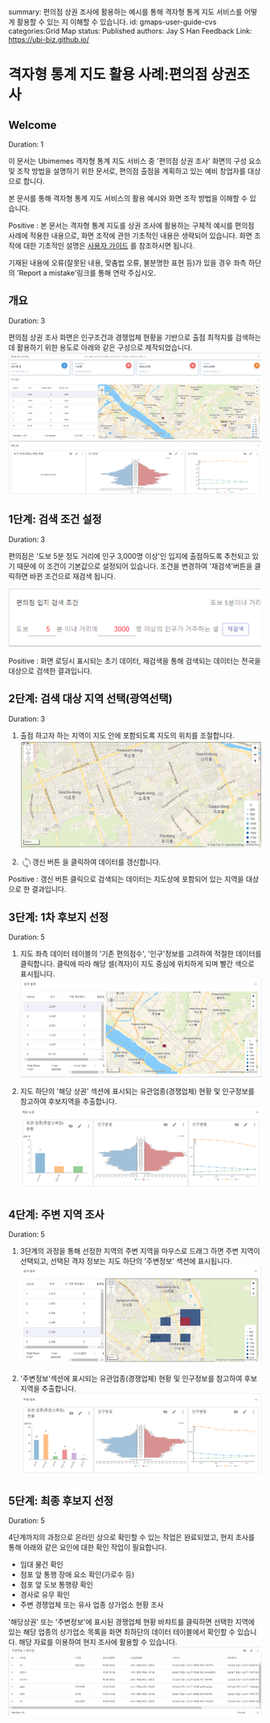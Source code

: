 summary: 편의점 상권 조사에 활용하는 예시를 통해 격자형 통계 지도 서비스를 어떻게 활용할 수 있는 지 이해할 수 있습니다. 
id: gmaps-user-guide-cvs
categories:Grid Map
status: Published
authors: Jay S Han
Feedback Link: https://ubi-biz.github.io/

# 격자형 통계 지도 활용 사례:편의점 상권조사

## Welcome
Duration: 1

이 문서는 Ubimemes 격자형 통계 지도 서비스 중 '편의점 상권 조사' 화면의 구성 요소 및 조작 방법을 설명하기 위한 문서로, 편의점 출점을 계획하고 있는 예비 창업자를 대상으로 합니다.

본 문서를 통해 격자형 통계 지도 서비스의 활용 예시와 화면 조작 방법을 이해할 수 있습니다.

Positive
: 본 문서는 격자형 통계 지도를 상권 조사에 활용하는 구체적 예시를 편의점 사례에 적용한 내용으로, 화면 조작에 관한 기초적인 내용은 생략되어 있습니다.  화면 조작에 대한 기초적인 설명은 [사용자 가이드](/codelabs/gmaps-user-guide-overview) 를 참조하시면 됩니다.

기재된 내용에 오류(잘못된 내용, 맞춤법 오류, 불분명한 표현 등)가 있을 경우 좌측 하단의 'Report a mistake'링크를 통해 연락 주십시오.




## 개요
Duration: 3

편의점 상권 조사 화면은 인구조건과 경쟁업체 현황을 기반으로 출점 최적지를 검색하는 데 활용하기 위한 용도로 아래와 같은 구성으로 제작되었습니다.
![cvs options](assets/images/gmaps/cvs-entire-map.png)





## 1단계: 검색 조건 설정
Duration: 3

편의점은 '도보 5분 정도 거리에 인구 3,000명 이상'인 입지에 출점하도록 추천되고 있기 때문에 이 조건이 기본값으로 설정되어 있습니다.
조건을 변경하여 '재검색'버튼을 클릭하면 바뀐 조건으로 재검색 됩니다.

![search options](assets/images/gmaps/cvs-search-options.png)

Positive
: 화면 로딩시 표시되는 초기 데이터, 재검색을 통해 검색되는 데이터는 전국을 대상으로 검색한 결과입니다.



## 2단계: 검색 대상 지역 선택(광역선택)
Duration: 3
1. 출점 하고자 하는 지역이 지도 안에 포함되도록 지도의 위치를 조절합니다.
![search options](assets/images/gmaps/cvs-map.png)

1. 갱신 버튼 <img align="left" width="24" height="24" src="assets/images/gmaps/map-sync.png">을 클릭하여 데이터를 갱신합니다.

Positive
: 갱신 버튼 클릭으로 검색되는 데이터는 지도상에 포함되어 있는 지역을 대상으로 한 결과입니다.




## 3단계: 1차 후보지 선정
Duration: 5

1. 지도 좌측 데이터 테이블의 '기존 편의점수', '인구'정보를 고려하여 적절한 데이터를 클릭합니다.
클릭에 따라 해당 셀(격자)이 지도 중심에 위치하게 되며 빨간 색으로 표시됩니다.
![search options](assets/images/gmaps/cvs-result-map.png)

1. 지도 하단의 '해당 상권' 섹션에 표시되는 유관업종(경쟁업체) 현황 및 인구정보를 참고하여 후보지역을 추출합니다.
![search options](assets/images/gmaps/cvs-chart-target-cell.png)




## 4단계: 주변 지역 조사
Duration: 5

1. 3단계의 과정을 통해 선정한 지역의 주변 지역을 마우스로 드래그 하면 주변 지역이 선택되고, 선택된 격자 정보는 지도 하단의 '주변정보' 섹션에 표시됩니다.
![search options](assets/images/gmaps/cvs-result-map-selected.png)


1. '주변정보'섹션에 표시되는 유관업종(경쟁업체) 현황 및 인구정보를 참고하여 후보지역을 추출합니다.
![search options](assets/images/gmaps/cvs-chart-nearby-cell.png)





## 5단계: 최종 후보지 선정
Duration: 5


4단계까지의 과정으로 온라인 상으로 확인할 수 있는 작업은 완료되었고, 현지 조사를 통해 아래와 같은 요인에 대한 확인 작업이 필요합니다.
- 임대 물건 확인
- 점포 앞 통행 장애 요소 확인(가로수 등)
- 점포 앞 도보 통행량 확인
- 경사로 유무 확인
- 주변 경쟁업체 또는 유사 업종 상가업소 현황 조사


'해당상권' 또는 '주변정보'에 표시된 경쟁업체 현황 바챠트를 클릭하면 선택한 지역에 있는 해당 업종의 상가업소 목록을 화면 최하단의 데이터 테이블에서 확인할 수 있습니다.
해당 자료를 이용하여 현지 조사에 활용할 수 있습니다.
![population-map-move](assets/images/gmaps/cvs-datatable.png)
